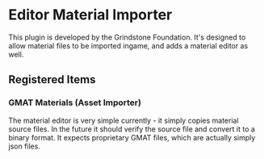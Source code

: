 # Editor Material Importer

This plugin is developed by the Grindstone Foundation. It's designed to allow material files to be imported ingame, and adds a material editor as well.

## Registered Items

### GMAT Materials (Asset Importer)

The material editor is very simple currently - it simply copies material source files. In the future it should verify the source file and convert it to a binary format. It expects proprietary GMAT files, which are actually simply json files.
